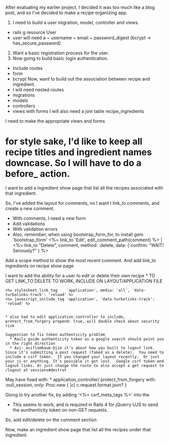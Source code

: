 After evaluating my earlier project, I decided it was too much like a blog post, and so I've decided to make a recipe organizing app.  

1. I need to build a user migration, model, controller and views.
  * rails g resource User
  * user will need a
    ~ username
    ~ email
    ~ password_digest (bcrypt -> has_secure_password)
2. Want a basic registration process for the user.  
3. Now going to build basic login authentication.
  * Include routes
  * form
  * bcrypt
Now, want to build out the association between recipe and ingredient.   
  * I will need nested routes
  * migrations
  * models
  * controllers
  * views with forms
I will also need a join table recipe_ingredients

I need to make the appropriate views and forms
# for style sake, I'd like to keep all recipe titles and ingredient names downcase. So I will have to do a before_ action.  

I want to add a ingredient show page that list all the recipes associated with that ingredient.

So, I've added the layout for comments, no I want I link_to comments, and create a new comment.
  * With comments, I need a new form
  * Add validations
  * With validation errors
  * Also, remember, when using bootstrap_form_for, to install gem 'bootstrap_form'
  <%= link_to 'Edit', edit_comment_path(comment) %> | <%= link_to "Delete", comment, method: :delete, data: { confirm: "WAIT! Seriously?" } %>

  Add a scope method to show the most recent comment.
  And add link_to ingredients on recipe show page

  I want to add the ability for a user to edit or delete their own recipe
    * TO GET LINK_TO DELETE TO WORK, INCLUDE ON LAYOUT/APPLICATION FILE

    <%= stylesheet_link_tag    'application', media: 'all', 'data-turbolinks-track': 'reload' %>
    <%= javascript_include_tag 'application', 'data-turbolinks-track': 'reload' %>


    * also had to edit application_controller to include, protect_from_forgery prepend: true, will double check about security risk

    Suggestion to fix token authenticity problem
      * Rails guide authenticity token as a google search should point you in the right direction
      * Avi: aviflombaum @jim it’s about how you built to logout link. Since it’s submitting a post request (faked as a delete).  You need to include a csrf token.  If you changed your layout recently.  Or just your js or anything. It’s possible it got lost.  Google csrf token and logout links. Or just change the route to also accept a get request to /logout at sessions#destrot

May have fixed with:
    * application_controller/ protect_from_forgery with: :null_session, only: Proc.new { |c| c.request.format.json? }

Giong to try another fix, by adding '<%= csrf_meta_tags %>' into the <head>
  * This seems to work, and is required in Rails 4 for jQuerry UJS to send the aunthenticity token on non-GET requests.

So, add edit/delete on the comment section

Now, make an ingredient show page that list all the recipes under that ingredient. 
